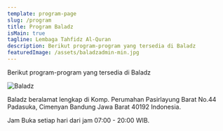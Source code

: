 ```yaml
---
template: program-page
slug: /program
title: Program Baladz
isMain: true
tagline: Lembaga Tahfidz Al-Quran
description: Berikut program-program yang tersedia di Baladz
featuredImage: /assets/baladzadmin-min.jpg
---
```


Berikut program-program yang tersedia di Baladz

![Baladz](/assets/baladzadmin-min.jpg "Baladz")

Baladz beralamat lengkap di Komp. Perumahan Pasirlayung Barat No.44 Padasuka, Cimenyan Bandung Jawa Barat 40192 Indonesia.

Jam Buka setiap hari dari jam 07:00 - 20:00 WIB.
